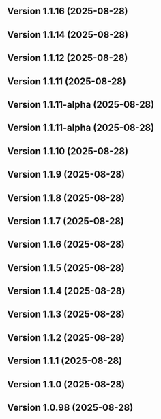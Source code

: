 ## Version 1.1.16 (2025-08-28)
## Version 1.1.14 (2025-08-28)
## Version 1.1.12 (2025-08-28)
## Version 1.1.11 (2025-08-28)
## Version 1.1.11-alpha (2025-08-28)
## Version 1.1.11-alpha (2025-08-28)
## Version 1.1.10 (2025-08-28)
## Version 1.1.9 (2025-08-28)
## Version 1.1.8 (2025-08-28)
## Version 1.1.7 (2025-08-28)
## Version 1.1.6 (2025-08-28)
## Version 1.1.5 (2025-08-28)
## Version 1.1.4 (2025-08-28)
## Version 1.1.3 (2025-08-28)
## Version 1.1.2 (2025-08-28)
## Version 1.1.1 (2025-08-28)
## Version 1.1.0 (2025-08-28)
## Version 1.0.98 (2025-08-28)

